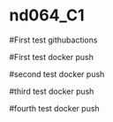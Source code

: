 # nd064_C1

#First test githubactions

#First test docker push

#second test docker push

#third test docker push

#fourth test docker push

